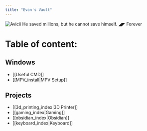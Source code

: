```yaml
---
title: "Evan's Vault"
---
```

![Avicii](https://i.pinimg.com/originals/2d/bc/f5/2dbcf578101b43249c6aa3f009d4b97f.jpg)
He saved millions, but he cannot save himself. ◢◤ Forever

# Table of content:
## Windows
- [[Useful CMD]]
- [[MPV_install|MPV Setup]]

## Projects
- [[3d_printing_index|3D Printer]]
- [[gaming_index|Gaming]]
- [[obsidian_index|Obsidian]]
- [[keyboard_index|Keyboard]]
